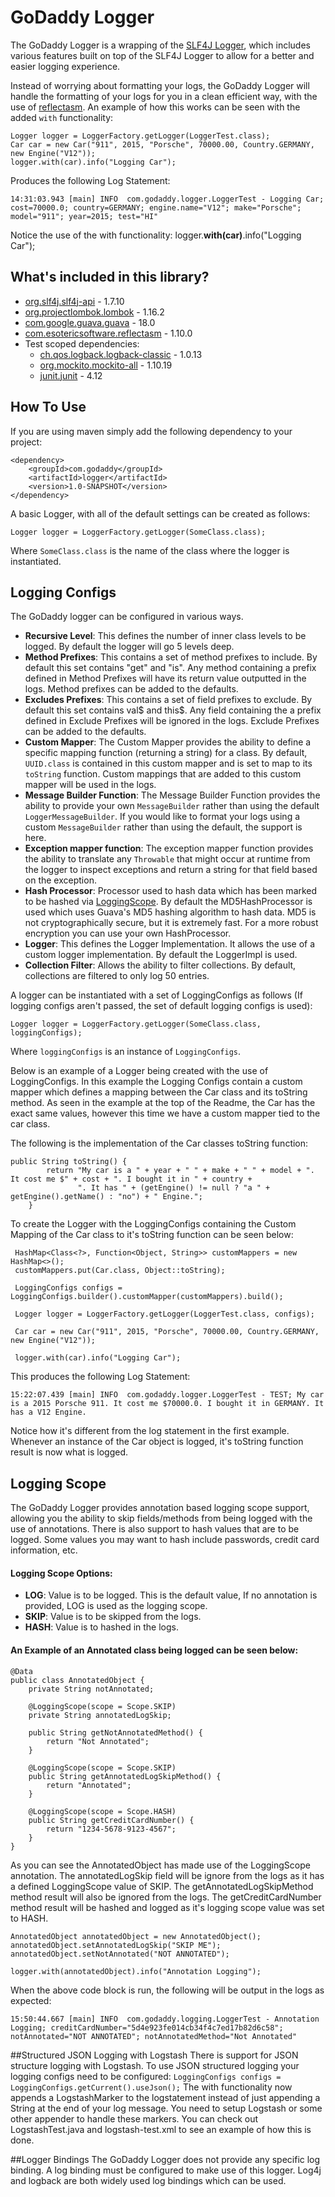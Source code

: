# GoDaddy Logger

The GoDaddy Logger is a wrapping of the [SLF4J Logger](http://www.slf4j.org/manual.html), which includes various features built on top of the SLF4J Logger to allow for a better and easier logging experience.

Instead of worrying about formatting your logs, the GoDaddy Logger will handle the formatting of your logs for you in a clean efficient way, with the use of [reflectasm](https://github.com/EsotericSoftware/reflectasm). An example of how this works can be seen with the added `with` functionality:

```
Logger logger = LoggerFactory.getLogger(LoggerTest.class);
Car car = new Car("911", 2015, "Porsche", 70000.00, Country.GERMANY, new Engine("V12"));
logger.with(car).info("Logging Car");
```
Produces the following Log Statement:
```
14:31:03.943 [main] INFO  com.godaddy.logger.LoggerTest - Logging Car; cost=70000.0; country=GERMANY; engine.name="V12"; make="Porsche"; model="911"; year=2015; test="HI"
```
Notice the use of the with functionality: logger.**with(car)**.info("Logging Car");

## What's included in this library?

 - [org.slf4j.slf4j-api](http://www.slf4j.org/) - 1.7.10
 - [org.projectlombok.lombok](https://projectlombok.org/) - 1.16.2
 - [com.google.guava.guava](https://code.google.com/p/guava-libraries/) - 18.0
 - [com.esotericsoftware.reflectasm](https://github.com/EsotericSoftware/reflectasm) - 1.10.0
 - Test scoped dependencies:
	 - [ch.qos.logback.logback-classic](http://logback.qos.ch/) - 1.0.13
	 - [org.mockito.mockito-all](http://mockito.org/) - 1.10.19
	 - [junit.junit](http://junit.org/) - 4.12

## How To Use
If you are using maven simply add the following dependency to your project:
```
<dependency>
	<groupId>com.godaddy</groupId>
	<artifactId>logger</artifactId>
	<version>1.0-SNAPSHOT</version>
</dependency>
```
A basic Logger, with all of the default settings can be created as follows:
```
Logger logger = LoggerFactory.getLogger(SomeClass.class);
```
Where `SomeClass.class` is the name of the class where the logger is instantiated.

## Logging Configs
The GoDaddy logger can be configured in various ways.

 - **Recursive Level**: This defines the number of inner class levels to be logged. By default the logger will go 5 levels deep.
 - **Method Prefixes**: This contains a set of method prefixes to include. By default this set contains "get" and "is". Any method containing a prefix defined in Method Prefixes will have its return value outputted in the logs. Method prefixes can be added to the defaults.
 - **Excludes Prefixes**: This contains a set of field prefixes to exclude. By default this set contains val$ and this$. Any field containing the a prefix defined in Exclude Prefixes will be ignored in the logs. Exclude Prefixes can be added to the defaults.
 - **Custom Mapper**: The Custom Mapper provides the ability to define a specific mapping function (returning a string) for a class. By default, `UUID.class` is contained in this custom mapper and is set to map to its `toString` function. Custom mappings that are added to this custom mapper will be used in the logs.
 - **Message Builder Function**: The Message Builder Function provides the ability to provide your own `MessageBuilder` rather than using the default `LoggerMessageBuilder`. If you would like to format your logs using a custom `MessageBuilder` rather than using the default, the support is here.
 - **Exception mapper function**: The exception mapper function provides the ability to translate any `Throwable` that might occur at runtime from the logger to inspect exceptions and return a string for that field based on the exception.
 - **Hash Processor**: Processor used to hash data which has been marked to be hashed via [LoggingScope](#loggingScope). By default the MD5HashProcessor is used which uses Guava's MD5 hashing algorithm to hash data. MD5 is not cryptographically secure, but it is extremely fast. For a more robust encryption you can use your own HashProcessor.
 - **Logger**: This defines the Logger Implementation. It allows the use of a custom logger implementation. By default the LoggerImpl is used.
 - **Collection Filter**: Allows the ability to filter collections. By default, collections are filtered to only log 50 entries.

A logger can be instantiated with a set of LoggingConfigs as follows (If logging configs aren't passed, the set of default logging configs is used):
```
Logger logger = LoggerFactory.getLogger(SomeClass.class, loggingConfigs);
```
Where `loggingConfigs` is an instance of `LoggingConfigs`.

Below is an example of a Logger being created with the use of LoggingConfigs. In this example the Logging Configs contain a custom mapper which defines a mapping between the Car class and its toString method. As seen in the example at the top of the Readme, the Car has the exact same values, however this time we have a custom mapper tied to the car class.

The following is the implementation of the Car classes toString function:
```
public String toString() {
        return "My car is a " + year + " " + make + " " + model + ". It cost me $" + cost + ". I bought it in " + country +
               ". It has " + (getEngine() != null ? "a " + getEngine().getName() : "no") + " Engine.";
    }
```
To create the Logger with the LoggingConfigs containing the Custom Mapping of the Car class to it's toString function can be seen below:
```
 HashMap<Class<?>, Function<Object, String>> customMappers = new HashMap<>();
 customMappers.put(Car.class, Object::toString);

 LoggingConfigs configs = LoggingConfigs.builder().customMapper(customMappers).build();

 Logger logger = LoggerFactory.getLogger(LoggerTest.class, configs);

 Car car = new Car("911", 2015, "Porsche", 70000.00, Country.GERMANY, new Engine("V12"));
 
 logger.with(car).info("Logging Car");
```
This produces the following Log Statement:
```
15:22:07.439 [main] INFO  com.godaddy.logger.LoggerTest - TEST; My car is a 2015 Porsche 911. It cost me $70000.0. I bought it in GERMANY. It has a V12 Engine.
```
Notice how it's different from the log statement in the first example. Whenever an instance of the Car object is logged, it's toString function result is now what is logged.

## <a name="loggingScope">Logging Scope</a>
The GoDaddy Logger provides annotation based logging scope support, allowing you the ability to skip fields/methods from being logged with the use of annotations. There is also support to hash values that are to be logged. Some values you may want to hash include passwords, credit card information, etc.

#### Logging Scope Options:
 - **LOG**: Value is to be logged. This is the default value, If no annotation is provided, LOG is used as the logging scope.
 - **SKIP**: Value is to be skipped from the logs.
 - **HASH**: Value is to hashed in the logs.
 
#### An Example of an Annotated class being logged can be seen below:

```
@Data
public class AnnotatedObject {
    private String notAnnotated;

    @LoggingScope(scope = Scope.SKIP)
    private String annotatedLogSkip;

    public String getNotAnnotatedMethod() {
        return "Not Annotated";
    }

    @LoggingScope(scope = Scope.SKIP)
    public String getAnnotatedLogSkipMethod() {
        return "Annotated";
    }

    @LoggingScope(scope = Scope.HASH)
    public String getCreditCardNumber() {
        return "1234-5678-9123-4567";
    }
}
```

As you can see the AnnotatedObject has made use of the LoggingScope annotation. The annotatedLogSkip field will be ignore from the logs as it has a defined LoggingScope value of SKIP. The getAnnotatedLogSkipMethod method result will also be ignored from the logs. The getCreditCardNumber method result will be hashed and logged as it's logging scope value was set to HASH.

```
AnnotatedObject annotatedObject = new AnnotatedObject();
annotatedObject.setAnnotatedLogSkip("SKIP ME");
annotatedObject.setNotAnnotated("NOT ANNOTATED");

logger.with(annotatedObject).info("Annotation Logging");
```

When the above code block is run, the following will be output in the logs as expected:

```
15:50:44.667 [main] INFO  com.godaddy.logging.LoggerTest - Annotation Logging; creditCardNumber="5d4e923fe014cb34f4c7ed17b82d6c58"; notAnnotated="NOT ANNOTATED"; notAnnotatedMethod="Not Annotated"
```

##Structured JSON Logging with Logstash
There is support for JSON structure logging with Logstash. To use JSON structured logging your logging configs need to be configured:
`LoggingConfigs configs = LoggingConfigs.getCurrent().useJson();`
The with functionality now appends a LogstashMarker to the logstatement instead of just appending a String at the end of your log message. You need to setup Logstash or some other appender to handle these markers. You can check out LogstashTest.java and logstash-test.xml to see an example of how this is done.



##Logger Bindings
The GoDaddy Logger does not provide any specific log binding. A log binding must be configured to make use of this logger. Log4j and logback are both widely used log bindings which can be used.
